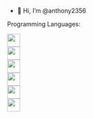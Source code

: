 
- 👋 Hi, I’m @anthony2356

Programming Languages: 

 <img style="width: 30px; height:30px; text-align:center; display:inline-block;" src="https://cdn.jsdelivr.net/gh/devicons/devicon@latest/icons/html5/html5-original.svg" /> <br>
 <img style="width: 30px; height:30px; text-align:center; display:inline-block;" src="https://cdn.jsdelivr.net/gh/devicons/devicon@latest/icons/css3/css3-original.svg" /> <br>
 <img style="width: 30px; height:30px; text-align:center; display:inline-block;" src="https://cdn.jsdelivr.net/gh/devicons/devicon@latest/icons/sass/sass-original.svg" /> <br>
 <img style="width: 30px; height:30px; text-align:center; display:inline-block;" src="https://cdn.jsdelivr.net/gh/devicons/devicon@latest/icons/javascript/javascript-original.svg" /> <br>
 <img style="width: 30px; height:30px; text-align:center; display:inline-block;" src="https://cdn.jsdelivr.net/gh/devicons/devicon@latest/icons/typescript/typescript-original.svg" /> <br>
 <img style="width: 30px; height:30px; text-align:center; display:inline-block;" src="https://cdn.jsdelivr.net/gh/devicons/devicon@latest/icons/react/react-original.svg" /> <br>
